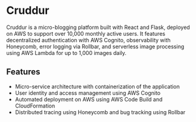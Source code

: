 # Cruddur  

Cruddur is a micro-blogging platform built with React and Flask, deployed on AWS to support over 10,000 monthly active users. It features decentralized authentication with AWS Cognito, observability with Honeycomb, error logging via Rollbar, and serverless image processing using AWS Lambda for up to 1,000 images daily.  

## Features  
- Micro-service architecture with containerization of the application  
- User identity and access management using AWS Cognito  
- Automated deployment on AWS using AWS Code Build and CloudFormation  
- Distributed tracing using Honeycomb and bug tracking using Rollbar  
